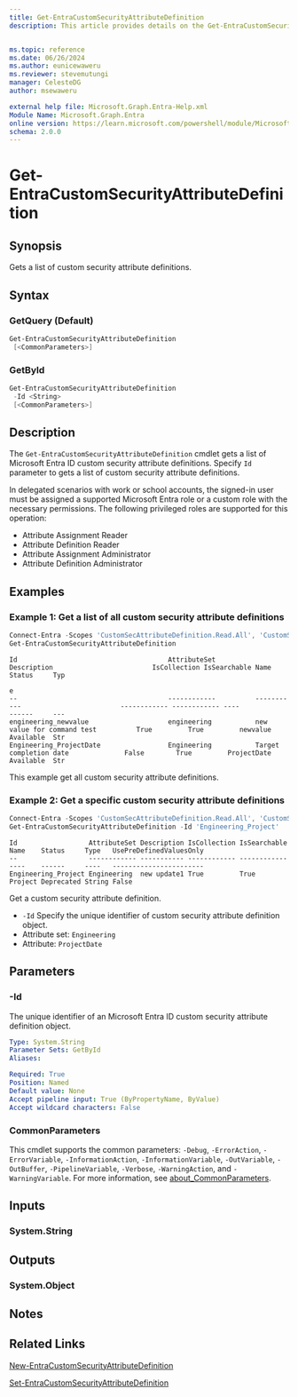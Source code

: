 ```yaml
---
title: Get-EntraCustomSecurityAttributeDefinition
description: This article provides details on the Get-EntraCustomSecurityAttributeDefinition command.


ms.topic: reference
ms.date: 06/26/2024
ms.author: eunicewaweru
ms.reviewer: stevemutungi
manager: CelesteDG
author: msewaweru

external help file: Microsoft.Graph.Entra-Help.xml
Module Name: Microsoft.Graph.Entra
online version: https://learn.microsoft.com/powershell/module/Microsoft.Graph.Entra/Get-EntraCustomSecurityAttributeDefinition
schema: 2.0.0
---
```


# Get-EntraCustomSecurityAttributeDefinition

## Synopsis

Gets a list of custom security attribute definitions.

## Syntax

### GetQuery (Default)

```powershell
Get-EntraCustomSecurityAttributeDefinition 
 [<CommonParameters>]
```

### GetById

```powershell
Get-EntraCustomSecurityAttributeDefinition 
 -Id <String> 
 [<CommonParameters>]
```

## Description

The `Get-EntraCustomSecurityAttributeDefinition` cmdlet gets a list of Microsoft Entra ID custom security attribute definitions. Specify `Id` parameter to gets a list of custom security attribute definitions.

In delegated scenarios with work or school accounts, the signed-in user must be assigned a supported Microsoft Entra role or a custom role with the necessary permissions. The following privileged roles are supported for this operation:

- Attribute Assignment Reader
- Attribute Definition Reader
- Attribute Assignment Administrator
- Attribute Definition Administrator

## Examples

### Example 1: Get a list of all custom security attribute definitions

```powershell
Connect-Entra -Scopes 'CustomSecAttributeDefinition.Read.All', 'CustomSecAttributeDefinition.ReadWrite.All'
Get-EntraCustomSecurityAttributeDefinition
```

```Output
Id                                      AttributeSet          Description                         IsCollection IsSearchable Name                             Status     Typ
                                                                                                                                                                        e
--                                      ------------          -----------                         ------------ ------------ ----                             ------     ---
engineering_newvalue                    engineering           new value for command test          True         True         newvalue                         Available  Str
Engineering_ProjectDate                 Engineering           Target completion date              False        True         ProjectDate                      Available  Str
```

This example get all custom security attribute definitions.

### Example 2: Get a specific custom security attribute definitions

```powershell
Connect-Entra -Scopes 'CustomSecAttributeDefinition.Read.All', 'CustomSecAttributeDefinition.ReadWrite.All'
Get-EntraCustomSecurityAttributeDefinition -Id 'Engineering_Project'
```

```Output
Id                  AttributeSet Description IsCollection IsSearchable Name    Status     Type   UsePreDefinedValuesOnly
--                  ------------ ----------- ------------ ------------ ----    ------     ----   -----------------------
Engineering_Project Engineering  new update1 True         True         Project Deprecated String False
```

Get a custom security attribute definition.

- `-Id` Specify the unique identifier of custom security attribute definition object.
- Attribute set: `Engineering`
- Attribute: `ProjectDate`

## Parameters

### -Id

The unique identifier of an Microsoft Entra ID custom security attribute definition object.

```yaml
Type: System.String
Parameter Sets: GetById
Aliases:

Required: True
Position: Named
Default value: None
Accept pipeline input: True (ByPropertyName, ByValue)
Accept wildcard characters: False
```

### CommonParameters

This cmdlet supports the common parameters: `-Debug`, `-ErrorAction`, `-ErrorVariable`, `-InformationAction`, `-InformationVariable`, `-OutVariable`, `-OutBuffer`, `-PipelineVariable`, `-Verbose`, `-WarningAction`, and `-WarningVariable`. For more information, see [about_CommonParameters](https://go.microsoft.com/fwlink/?LinkID=113216).

## Inputs

### System.String

## Outputs

### System.Object

## Notes

## Related Links

[New-EntraCustomSecurityAttributeDefinition](New-EntraCustomSecurityAttributeDefinition.md)

[Set-EntraCustomSecurityAttributeDefinition](Set-EntraCustomSecurityAttributeDefinition.md)
